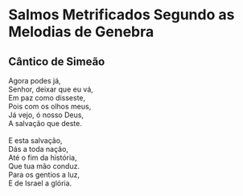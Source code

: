 # Salmos Metrificados Segundo as Melodias de Genebra

## Cântico de Simeão

Agora podes já,<br>
Senhor, deixar que eu vá,<br>
Em paz como disseste,<br>
Pois com os olhos meus,<br>
Já vejo, ó nosso Deus,<br>
A salvação que deste.<br>
<br>
E esta salvação,<br>
Dás a toda nação,<br>
Até o fim da história,<br>
Que tua mão conduz.<br>
Para os gentios a luz,<br>
E de Israel a glória.